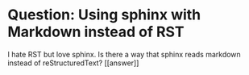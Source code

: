 # Question: Using sphinx with Markdown instead of RST

I hate RST but love sphinx. Is there a way that sphinx reads markdown instead of reStructuredText?
[[answer]]